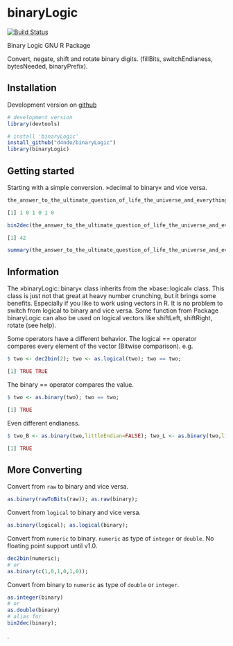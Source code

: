 binaryLogic
===========

[![Build Status](https://travis-ci.org/d4ndo/binaryLogic.png)](https://travis-ci.org/d4ndo/binaryLogic)

Binary Logic GNU R Package

Convert, negate, shift and rotate binary digits.
(fillBits, switchEndianess, bytesNeeded, binaryPrefix).

## Installation

Development version on [github](https://github.com/d4ndo/binaryLogic)
```R
# development version
library(devtools)

# install 'binaryLogic'
install_github("d4ndo/binaryLogic")
library(binaryLogic)
```

Getting started
---------------

Starting with a simple conversion. »decimal to binary« and vice versa.
```R
the_answer_to_the_ultimate_question_of_life_the_universe_and_everything <- dec2bin(42)

[1] 1 0 1 0 1 0

bin2dec(the_answer_to_the_ultimate_question_of_life_the_universe_and_everything)

[1] 42

summary(the_answer_to_the_ultimate_question_of_life_the_universe_and_everything)
```

Information
-----------

The »binaryLogic::binary« class inherits from the »base::logical« class. This class is just not that great at heavy number crunching, but it brings some benefits. Especially if you like to work using vectors in R. It is no problem to switch from logical to binary and vice versa. Some function from Package binaryLogic can also be used on logical vectors like shiftLeft, shiftRight, rotate (see help).

Some operators have a different behavior. The logical == operator compares every element of the vector (Bitwise comparison). e.g. 

```R
$ two <- dec2bin(2); two <- as.logical(two); two == two;

[1] TRUE TRUE
```
The binary == operator compares the value.

```R
$ two <- as.binary(two); two == two;

[1] TRUE
```
 Even different endianess.
 
```R
$ two_B <- as.binary(two,littleEndian=FALSE); two_L <- as.binary(two,littleEndian=TRUE);  two_B == two_L;

[1] TRUE
```
More Converting
---------------

Convert from ``raw`` to binary and vice versa.
```R
as.binary(rawToBits(raw)); as.raw(binary);
```

Convert from ``logical`` to binary and vice versa.
```R
as.binary(logical); as.logical(binary);
```

Convert from ``numeric`` to binary. ``numeric`` as type of  ``integer`` or ``double``. No floating point support until v1.0.
```R
dec2bin(numeric); 
# or
as.binary(c(1,0,1,0,1,0));
```

Convert from binary to ``numeric`` as type of ``double`` or ``integer``.
```R
as.integer(binary)
# or
as.double(binary)
# alias for
bin2dec(binary);
```
.



